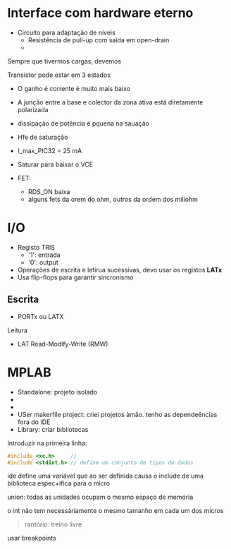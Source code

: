 # Interface com hardware eterno
- Circuito para adaptação de níveis
	- Resistência de pull-up com saída em open-drain
	-


Sempre que tivermos cargas, devemos

Transistor pode estar em 3 estados

- O ganho é corrente é muito mais baixo 
- A junção entre a base e colector da zona ativa está diretamente polarizada
- dissipação de potência é pquena na sauação
- Hfe de saturação 
- I_max_PIC32 = 25 mA 

- Saturar para baixar o VCE
- FET:
	- RDS_ON baixa
	- alguns fets da orem do ohm, outros da ordem dos miliohm


# I/O
- Registo TRIS
	- '1': entrada
	- '0': output
- Operações de escrita e letirua sucessivas, devo usar os registos **LATx**
- Usa flip-flops para garantir sincronismo


## Escrita
- PORTx ou LATX


 Leitura
- LAT
 Read-Modify-Write (RMW)

# MPLAB
- Standalone: projeto isolado
-
-
- USer makerfile project: criei projetos àmão. tenho as dependeências fora do IDE
- Library: criar bibliotecas



Introduzir na primeira linha:

```c
#include <xc.h>		// 
#include <stdint.h>	// define um conjunto de tipos de dados
```

ide define uma variável que ao ser definida causa o include de uma biblioteca espec+ifica para o micro


union: todas as unidades ocupam o mesmo espaço de memória

o int não tem necessáriamente o mesmo tamanho em cada um dos micros

> rantório: treino livre 

usar breakpoints

